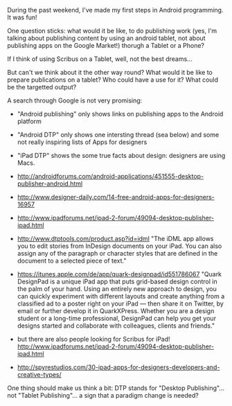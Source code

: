 During the past weekend, I've made my first steps in Android programming. It was fun!

One question sticks: what would it be like, to do publishing work (yes, I'm talking about publishing content by using an android tablet, not about publishing apps on the Google Market!) thorugh a Tablet or a Phone?

If I think of using Scribus on a Tablet, well, not the best dreams...

But can't we think about it the other way round? What would it be like to prepare publications on a tablet? Who could have a use for it? What could be the targetted output?

A search through Google is not very promising:
- "Android publishing" only shows links on publishing apps to the Android platform
- "Android DTP" only shows one intersting thread (sea below) and some not really inspiring lists of Apps for designers
- "iPad DTP" shows the some true facts about design: designers are using Macs.

- http://androidforums.com/android-applications/451555-desktop-publisher-android.html
- http://www.designer-daily.com/14-free-android-apps-for-designers-16957

- http://www.ipadforums.net/ipad-2-forum/49094-desktop-publisher-ipad.html
- http://www.dtptools.com/product.asp?id=idml "The iDML app allows you to edit stories from InDesign documents on your iPad. You can also assign any of the paragraph or character styles that are defined in the document to a selected piece of text."
- https://itunes.apple.com/de/app/quark-designpad/id551786067 "Quark DesignPad is a unique iPad app that puts grid-based design control in the palm of your hand. Using an entirely new approach to design, you can quickly experiment with different layouts and create anything from a classified ad to a poster right on your iPad — then share it on Twitter, by email or further develop it in QuarkXPress. Whether you are a design student or a long-time professional, DesignPad can help you get your designs started and collaborate with colleagues, clients and friends."
- but there are also people looking for Scribus for iPad! http://www.ipadforums.net/ipad-2-forum/49094-desktop-publisher-ipad.html
- http://spyrestudios.com/30-ipad-apps-for-designers-developers-and-creative-types/

One thing should make us think a bit: DTP stands for "Desktop Publishing"... not "Tablet Publishing"... a sign that a paradigm change is needed?
